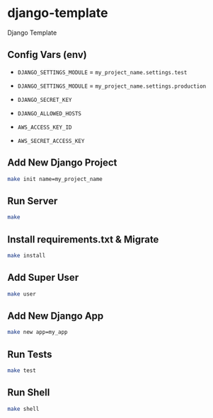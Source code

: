 # django-template
Django Template


## Config Vars (env)
- `DJANGO_SETTINGS_MODULE` = `my_project_name.settings.test`
- `DJANGO_SETTINGS_MODULE` = `my_project_name.settings.production`

- `DJANGO_SECRET_KEY`
- `DJANGO_ALLOWED_HOSTS`

- `AWS_ACCESS_KEY_ID`
- `AWS_SECRET_ACCESS_KEY`


## Add New Django Project
```bash
make init name=my_project_name
```


## Run Server
```bash
make
```


## Install requirements.txt & Migrate
```bash
make install
```


## Add Super User
```bash
make user
```


## Add New Django App
```bash
make new app=my_app
```


## Run Tests
```bash
make test
```


## Run Shell
```bash
make shell
```
